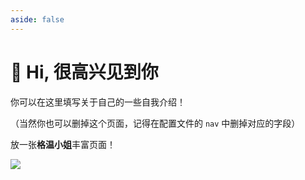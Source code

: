 ```yaml
---
aside: false
---
```


# 👋 Hi, 很高兴见到你

你可以在这里填写关于自己的一些自我介绍！

（当然你也可以删掉这个页面，记得在配置文件的 `nav` 中删掉对应的字段）

放一张**格温小姐**丰富页面！

![](/public/hi.jpg)
